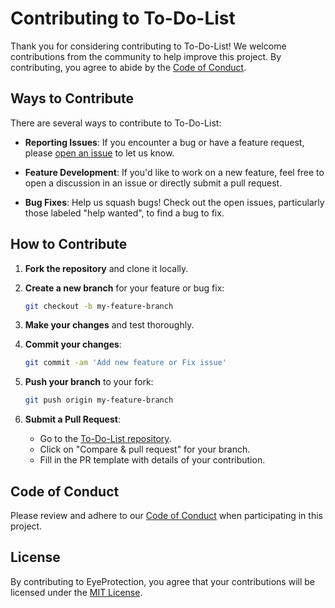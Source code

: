 # Contributing to To-Do-List

Thank you for considering contributing to To-Do-List! We welcome contributions from the community to help improve this project. By contributing, you agree to abide by the [Code of Conduct](CODE_OF_CONDUCT.md).

## Ways to Contribute

There are several ways to contribute to To-Do-List:

- **Reporting Issues**: If you encounter a bug or have a feature request, please [open an issue](https://github.com/Nandika-A/To-Do-List/issues/new) to let us know.
  
- **Feature Development**: If you'd like to work on a new feature, feel free to open a discussion in an issue or directly submit a pull request.
  
- **Bug Fixes**: Help us squash bugs! Check out the open issues, particularly those labeled "help wanted", to find a bug to fix.

## How to Contribute

1. **Fork the repository** and clone it locally.
   
2. **Create a new branch** for your feature or bug fix:
   ```bash
   git checkout -b my-feature-branch
   ```

3. **Make your changes** and test thoroughly.

4. **Commit your changes**:
   ```bash
   git commit -am 'Add new feature or Fix issue'
   ```

5. **Push your branch** to your fork:
   ```bash
   git push origin my-feature-branch
   ```

6. **Submit a Pull Request**: 
   - Go to the [To-Do-List repository](https://github.com/Nandika-A/To-Do-List).
   - Click on "Compare & pull request" for your branch.
   - Fill in the PR template with details of your contribution.


## Code of Conduct

Please review and adhere to our [Code of Conduct](CODE_OF_CONDUCT.md) when participating in this project.

## License

By contributing to EyeProtection, you agree that your contributions will be licensed under the [MIT License](LICENSE).
